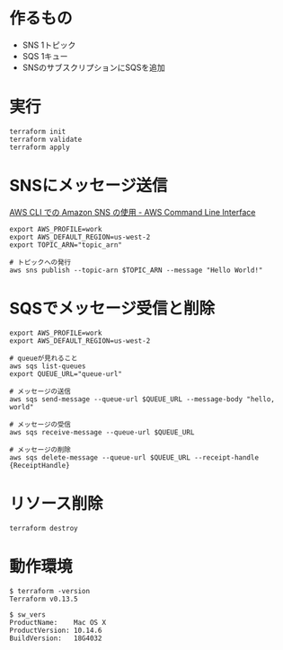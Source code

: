 # 作るもの
- SNS 1トピック
- SQS 1キュー
- SNSのサブスクリプションにSQSを追加

# 実行
```shell
terraform init
terraform validate
terraform apply
```

# SNSにメッセージ送信
[AWS CLI での Amazon SNS の使用 - AWS Command Line Interface](https://docs.aws.amazon.com/ja_jp/cli/latest/userguide/cli-services-sns.html)
```shell
export AWS_PROFILE=work
export AWS_DEFAULT_REGION=us-west-2
export TOPIC_ARN="topic_arn"

# トピックへの発行
aws sns publish --topic-arn $TOPIC_ARN --message "Hello World!"
```

# SQSでメッセージ受信と削除
```shell
export AWS_PROFILE=work
export AWS_DEFAULT_REGION=us-west-2

# queueが見れること
aws sqs list-queues
export QUEUE_URL="queue-url"

# メッセージの送信
aws sqs send-message --queue-url $QUEUE_URL --message-body "hello, world"

# メッセージの受信
aws sqs receive-message --queue-url $QUEUE_URL

# メッセージの削除
aws sqs delete-message --queue-url $QUEUE_URL --receipt-handle {ReceiptHandle}
```

# リソース削除
```shell
terraform destroy
```

# 動作環境
```shell
$ terraform -version
Terraform v0.13.5

$ sw_vers
ProductName:    Mac OS X
ProductVersion: 10.14.6
BuildVersion:   18G4032
```